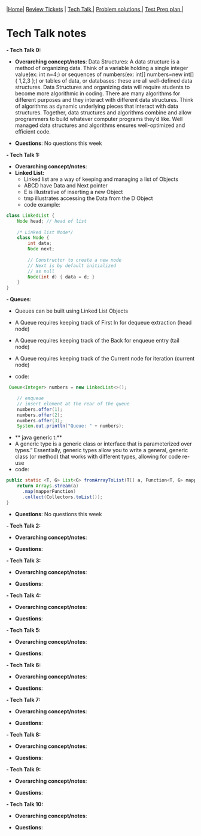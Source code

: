 |[Home](.)| [Review Tickets](../reviewtickets) | [Tech Talk ](.)| [Problem solutions ](../problemsolutions)| [Test Prep plan ](../testprepplan)|

# Tech Talk notes
**- Tech Talk 0:**

- **Overarching concept/notes**: Data Structures:
A data structure is a method of organizing data. Think of a variable holding a single integer value(ex: int n=4;) or sequences of numbers(ex: int[] numbers=new int[]{ 1,2,3 };) or tables of data, or databases: these are all well-defined data structures. Data Structures and organizing data will require students to become more algorithmic in coding.
There are many algorithms for different purposes and they interact with different data structures. Think of algorithms as dynamic underlying pieces that interact with data structures. Together, data structures and algorithms combine and allow programmers to build whatever computer programs they’d like. Well managed data structures and algorithms ensures well-optimized and efficient code.


- **Questions**: No questions this week


**- Tech Talk 1:**

- **Overarching concept/notes**: 
- **Linked List:**
  - Linked list are a way of keeping and managing a list of Objects
  - ABCD have Data and Next pointer
  - E is illustrative of inserting a new Object
  - tmp illustrates accessing the Data from the D Object
  - code example:
```java
class LinkedList {
    Node head; // head of list
 
    /* Linked list Node*/
    class Node {
        int data;
        Node next;
 
        // Constructor to create a new node
        // Next is by default initialized
        // as null
        Node(int d) { data = d; }
    }
}
```


**- Queues**:
   
- Queues can be built using Linked List Objects

- A Queue requires keeping track of First In for dequeue extraction (head node)

- A Queue requires keeping track of the Back for enqueue entry (tail node)
 
- A Queue requires keeping track of the Current node for iteration (current node)
- code:
```java
 Queue<Integer> numbers = new LinkedList<>();

    // enqueue
    // insert element at the rear of the queue
    numbers.offer(1);
    numbers.offer(2);
    numbers.offer(3);
    System.out.println("Queue: " + numbers);
```    

    
 - ** java generic t:**
 - A generic type is a generic class or interface that is parameterized over types.” Essentially, generic types allow you to write a general, generic class (or method) that works with different types, allowing for code re-use
 - code:
```java
public static <T, G> List<G> fromArrayToList(T[] a, Function<T, G> mapperFunction) {
    return Arrays.stream(a)
      .map(mapperFunction)
      .collect(Collectors.toList());
}
```
 - **Questions**: No questions this week


**- Tech Talk 2:**

- **Overarching concept/notes**:


- **Questions**:


**- Tech Talk 3:**

- **Overarching concept/notes**:


- **Questions**:


**- Tech Talk 4:**

- **Overarching concept/notes**:


- **Questions**:


**- Tech Talk 5:**

- **Overarching concept/notes**:


- **Questions**:


**- Tech Talk 6:**

- **Overarching concept/notes**:



- **Questions**:


**- Tech Talk 7:**

- **Overarching concept/notes**:


- **Questions**:


**- Tech Talk 8:**

- **Overarching concept/notes**:


- **Questions**:


**- Tech Talk 9:**

- **Overarching concept/notes**:


- **Questions**:



**- Tech Talk 10:**
- **Overarching concept/notes**:


- **Questions**:
